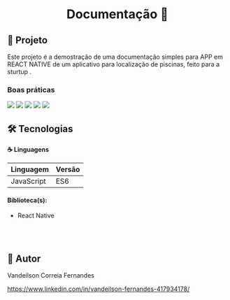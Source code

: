 <h1 align="center"> 
	 Documentação 🚀  
</h1>


## :hammer: Projeto

 Este projeto é a demostração de uma documentação simples para APP em REACT NATIVE de um aplicativo para localização de piscinas, feito para a sturtup .

<h3>Boas práticas</h5>

<img src="https://user-images.githubusercontent.com/60020510/193558689-e802b3f3-f61d-49c1-8ceb-bfc47f8e68e4.PNG">
<img src="https://user-images.githubusercontent.com/60020510/193558694-670870df-ba50-4d54-9bb0-2024a2ef8da4.PNG">
<img src="https://user-images.githubusercontent.com/60020510/193558696-96dff257-3fe8-4ac6-a499-7b53a0a593e1.PNG">
<img src="https://user-images.githubusercontent.com/60020510/193558699-f4a4c04e-59f2-47d8-a97d-6e14ee64378f.PNG">
<img src="https://user-images.githubusercontent.com/60020510/193558701-7d993c67-3c49-4607-983e-1111bf782fa9.PNG">


## 🛠️ Tecnologias

**☕ Linguagens**

| Linguagem | Versão |
| --- | --- |
| JavaScript | ES6 |

 <h4>Biblioteca(s): </h4>
 
- React Native

<br/>
<br/>

## 🙂 Autor

Vandeilson Correia Fernandes

https://www.linkedin.com/in/vandeilson-fernandes-417934178/
